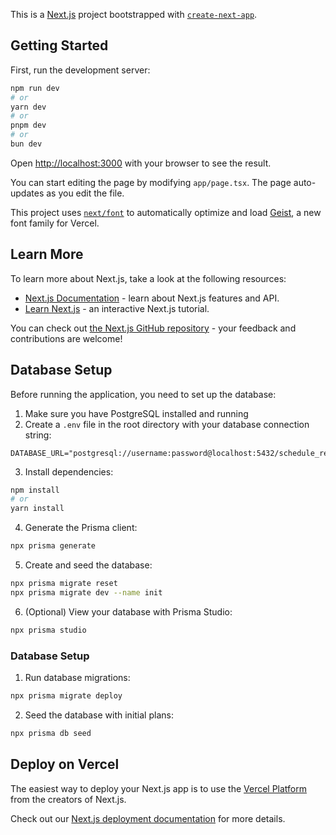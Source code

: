 This is a [Next.js](https://nextjs.org) project bootstrapped with [`create-next-app`](https://nextjs.org/docs/app/api-reference/cli/create-next-app).

## Getting Started

First, run the development server:

```bash
npm run dev
# or
yarn dev
# or
pnpm dev
# or
bun dev
```

Open [http://localhost:3000](http://localhost:3000) with your browser to see the result.

You can start editing the page by modifying `app/page.tsx`. The page auto-updates as you edit the file.

This project uses [`next/font`](https://nextjs.org/docs/app/building-your-application/optimizing/fonts) to automatically optimize and load [Geist](https://vercel.com/font), a new font family for Vercel.

## Learn More

To learn more about Next.js, take a look at the following resources:

- [Next.js Documentation](https://nextjs.org/docs) - learn about Next.js features and API.
- [Learn Next.js](https://nextjs.org/learn) - an interactive Next.js tutorial.

You can check out [the Next.js GitHub repository](https://github.com/vercel/next.js) - your feedback and contributions are welcome!

## Database Setup

Before running the application, you need to set up the database:

1. Make sure you have PostgreSQL installed and running
2. Create a `.env` file in the root directory with your database connection string:

```env
DATABASE_URL="postgresql://username:password@localhost:5432/schedule_rewards"
```

3. Install dependencies:

```bash
npm install
# or
yarn install
```

4. Generate the Prisma client:

```bash
npx prisma generate
```

5. Create and seed the database:

```bash
npx prisma migrate reset
npx prisma migrate dev --name init
```

6. (Optional) View your database with Prisma Studio:

```bash
npx prisma studio
```

### Database Setup

1. Run database migrations:
```bash
npx prisma migrate deploy
```

2. Seed the database with initial plans:
```bash
npx prisma db seed
```

## Deploy on Vercel

The easiest way to deploy your Next.js app is to use the [Vercel Platform](https://vercel.com/new?utm_medium=default-template&filter=next.js&utm_source=create-next-app&utm_campaign=create-next-app-readme) from the creators of Next.js.

Check out our [Next.js deployment documentation](https://nextjs.org/docs/app/building-your-application/deploying) for more details.
